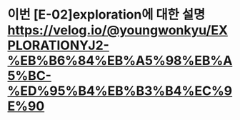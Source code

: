 # 이번 [E-02]exploration에 대한 설명 https://velog.io/@youngwonkyu/EXPLORATIONYJ2-%EB%B6%84%EB%A5%98%EB%A5%BC-%ED%95%B4%EB%B3%B4%EC%9E%90
